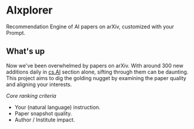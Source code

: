 # AIxplorer
Recommendation Engine of AI papers on arXiv, customized with your Prompt.

## What's up
Now we've been overwhelmed by papers on arXiv. With around 300 new additions daily in [cs.AI](https://arxiv.org/list/cs.AI/new) section alone, sifting through them can be daunting. This project aims to dig the golding nugget by examining the paper quality and aligning your interests. 

*Core ranking criteria*
- Your (natural language) instruction.
- Paper snapshot quality.
- Author / Institute impact.
